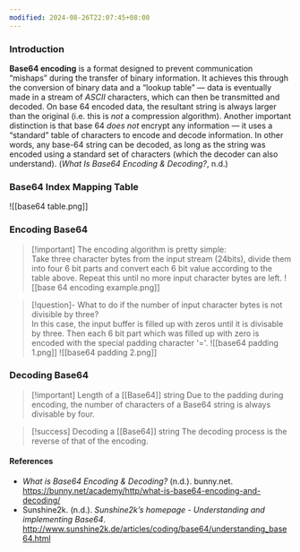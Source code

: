 ```yaml
---
modified: 2024-08-26T22:07:45+08:00
---
```

### Introduction 
**Base64 encoding** is a format designed to prevent communication “mishaps” during the transfer of binary information. It achieves this through the conversion of binary data and a “lookup table” — data is eventually made in a stream of _ASCII_ characters, which can then be transmitted and decoded. On base 64 encoded data, the resultant string is always larger than the original (i.e. this is _not_ a compression algorithm). Another important distinction is that base 64 _does not_ encrypt any information — it uses a “standard” table of characters to encode and decode information. In other words, any base-64 string can be decoded, as long as the string was encoded using a standard set of characters (which the decoder can also understand). (_What Is Base64 Encoding & Decoding?_, n.d.)

### Base64 Index Mapping Table

![[base64 table.png]]

### Encoding Base64

>[!important] The encoding algorithm is pretty simple:  
>Take three character bytes from the input stream (24bits), divide them into four 6 bit parts and convert each 6 bit value according to the table above. Repeat this until no more input character bytes are left.
![[base 64 encoding example.png]]

>[!question]- What to do if the number of input character bytes is not divisible by three?  
>In this case, the input buffer is filled up with zeros until it is divisable by three. Then each 6 bit part which was filled up with zero is encoded with the special padding character '='.
>![[base64 padding 1.png]] 
>![[base64 padding 2.png]]

### Decoding Base64

>[!important] Length of a [[Base64]] string
>Due to the padding during encoding, the number of characters of a Base64 string is always divisable by four. 

>[!success] Decoding a [[Base64]] string
>The decoding process is the reverse of that of the encoding.

#### References
- _What is Base64 Encoding & Decoding?_ (n.d.). bunny.net. https://bunny.net/academy/http/what-is-base64-encoding-and-decoding/
- Sunshine2k. (n.d.). _Sunshine2k’s homepage - Understanding and implementing Base64_. http://www.sunshine2k.de/articles/coding/base64/understanding_base64.html
